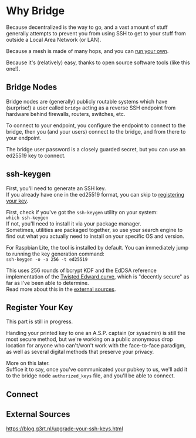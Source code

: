 # Why Bridge
Because decentralized is the way to go, and a vast amount of stuff generally attempts to prevent you from using SSH to get to your stuff from outside a Local Area Network (or LAN).

Because a mesh is made of many hops, and you can [run your own](/doc/serving.md).

Because it's (relatively) easy, thanks to open source software tools (like this one!).

## Bridge Nodes
Bridge nodes are (generally) publicly routable systems which have (surprise!) a user called `bridge` acting as a reverse SSH endpoint from hardware behind firewalls, routers, switches, etc.

To connect to your endpoint, you configure the endpoint to connect to the bridge, then you (and your users) connect to the bridge, and from there to your endpoint.

The bridge user password is a closely guarded secret, but you can use an ed25519 key to connect.

## <a name="key-generation"></a>ssh-keygen
First, you'll need to generate an SSH key.  
If you already have one in the ed25519 format, you can skip to [registering your key](#registration).

First, check if you've got the `ssh-keygen` utility on your system:  
`which ssh-keygen`  
If not, you'll need to install it via your package manager.  
Sometimes, utilities are packaged together, so use your search engine to find out what you actually need to install on your specific OS and version.

For Raspbian Lite, the tool is installed by default. You can immediately jump to running the key generation command:  
`ssh-keygen -o -a 256 -t ed25519`

This uses 256 rounds of bcrypt KDF and the EdDSA reference implementation of the [Twisted Edward curve](https://en.wikipedia.org/wiki/Twisted_Edwards_curve), which is "decently secure" as far as I've been able to determine.  
Read more about this in the [external sources](#sources).

## <a name="key-registration"></a>Register Your Key
This part is still in progress.  

Handing your printed key to one an A.S.P. captain (or sysadmin) is still the most secure method, but we're working on a public anonymous drop location for anyone who can't/won't work with the face-to-face paradigm, as well as several digital methods that preserve your privacy.

More on this later.  
Suffice it to say, once you've communicated your pubkey to us, we'll add it to the bridge node `authorized_keys` file, and you'll be able to connect.

## <a name="connect"></a>Connect

## <a name="sources"></a>External Sources
https://blog.g3rt.nl/upgrade-your-ssh-keys.html
